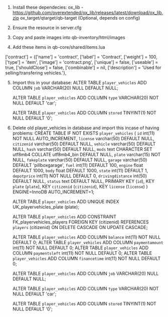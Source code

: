 1. Install these dependecies:
    ox_lib - https://github.com/overextended/ox_lib/releases/latest/download/ox_lib.zip
    ox_target/qtarget/qb-target (Optional, depends on config)

2. Ensure the resource in server.cfg

3. Copy and paste images into qb-inventory/html/images

4. Add these items in qb-core/shared/items.lua

['contract'] 			 		 	 = {['name'] = 'contract', 							['label'] = 'Contract', 				    ['weight'] = 100, 		['type'] = 'item', 		['image'] = 'contract.png', 		        ['unique'] = false, 	['useable'] = true, 	['shouldClose'] = false,   ['combinable'] = nil,   ['description'] = 'Used for selling/transfering vehicles.'},

5. Import this in your database:
    ALTER TABLE `player_vehicles`
    ADD COLUMN `job` VARCHAR(20) NULL DEFAULT NULL;

    ALTER TABLE `player_vehicles`
    ADD COLUMN `type` VARCHAR(20) NOT NULL DEFAULT 'car';

    ALTER TABLE `player_vehicles`
    ADD COLUMN `stored` TINYINT(1) NOT NULL DEFAULT '0';

6. Delete old player_vehicles in database and import this incase of having problems:
    CREATE TABLE IF NOT EXISTS `player_vehicles` (
        `id` int(11) NOT NULL AUTO_INCREMENT,
        `license` varchar(50) DEFAULT NULL,
        `citizenid` varchar(50) DEFAULT NULL,
        `vehicle` varchar(50) DEFAULT NULL,
        `hash` varchar(50) DEFAULT NULL,
        `mods` text CHARACTER SET utf8mb4 COLLATE utf8mb4_bin DEFAULT NULL,
        `plate` varchar(15) NOT NULL,
        `fakeplate` varchar(50) DEFAULT NULL,
        `garage` varchar(50) DEFAULT 'pillboxgarage',
        `fuel` int(11) DEFAULT 100,
        `engine` float DEFAULT 1000,
        `body` float DEFAULT 1000,
        `state` int(11) DEFAULT 1,
        `depotprice` int(11) NOT NULL DEFAULT 0,
        `drivingdistance` int(50) DEFAULT NULL,
        `status` text DEFAULT NULL,
        PRIMARY KEY (`id`),
        KEY `plate` (`plate`),
        KEY `citizenid` (`citizenid`),
        KEY `license` (`license`)
    ) ENGINE=InnoDB AUTO_INCREMENT=1;

    ALTER TABLE `player_vehicles`
    ADD UNIQUE INDEX UK_playervehicles_plate (plate);

    ALTER TABLE `player_vehicles`
    ADD CONSTRAINT FK_playervehicles_players FOREIGN KEY (citizenid)
    REFERENCES `players` (citizenid) ON DELETE CASCADE ON UPDATE CASCADE;

    ALTER TABLE `player_vehicles`
    ADD COLUMN `balance` int(11) NOT NULL DEFAULT 0;
    ALTER TABLE `player_vehicles`
    ADD COLUMN `paymentamount` int(11) NOT NULL DEFAULT 0;
    ALTER TABLE `player_vehicles`
    ADD COLUMN `paymentsleft` int(11) NOT NULL DEFAULT 0;
    ALTER TABLE `player_vehicles`
    ADD COLUMN `financetime` int(11) NOT NULL DEFAULT 0;
    
    ALTER TABLE `player_vehicles`
    ADD COLUMN `job` VARCHAR(20) NULL DEFAULT NULL;

    ALTER TABLE `player_vehicles`
    ADD COLUMN `type` VARCHAR(20) NOT NULL DEFAULT 'car';

    ALTER TABLE `player_vehicles`
    ADD COLUMN `stored` TINYINT(1) NOT NULL DEFAULT '0';